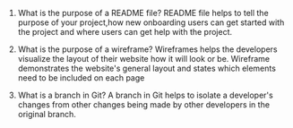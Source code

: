 1. What is the purpose of a README file?
README file helps to tell the purpose of your project,how new onboarding users can get started with the project and where users can get help with the project.


1. What is the purpose of a wireframe?
Wireframes helps the developers visualize the layout of their website how it will look or be.
Wireframe demonstrates the website's general layout and states which elements need to be included on each page
1. What is a branch in Git?
A branch in Git helps to isolate a developer's changes from other changes being made by other developers in the original branch.